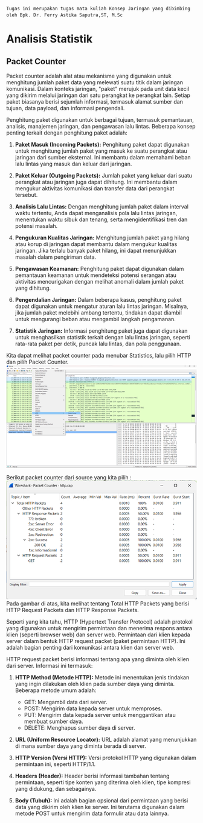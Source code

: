 
`Tugas ini merupakan tugas mata kuliah Konsep Jaringan yang dibimbing oleh Bpk. Dr. Ferry Astika Saputra,ST, M.Sc`

# Analisis Statistik

## Packet Counter
Packet counter adalah alat atau mekanisme yang digunakan untuk menghitung jumlah paket data yang melewati suatu titik dalam jaringan komunikasi. Dalam konteks jaringan, "paket" merujuk pada unit data kecil yang dikirim melalui jaringan dari satu perangkat ke perangkat lain. Setiap paket biasanya berisi sejumlah informasi, termasuk alamat sumber dan tujuan, data payload, dan informasi pengendali.

Penghitung paket digunakan untuk berbagai tujuan, termasuk pemantauan, analisis, manajemen jaringan, dan pengawasan lalu lintas. Beberapa konsep penting terkait dengan penghitung paket adalah:
1.  **Paket Masuk (Incoming Packets):** Penghitung paket dapat digunakan untuk menghitung jumlah paket yang masuk ke suatu perangkat atau jaringan dari sumber eksternal. Ini membantu dalam memahami beban lalu lintas yang masuk dan keluar dari jaringan.
    
2.  **Paket Keluar (Outgoing Packets):** Jumlah paket yang keluar dari suatu perangkat atau jaringan juga dapat dihitung. Ini membantu dalam mengukur aktivitas komunikasi dan transfer data dari perangkat tersebut.
    
3.  **Analisis Lalu Lintas:** Dengan menghitung jumlah paket dalam interval waktu tertentu, Anda dapat menganalisis pola lalu lintas jaringan, menentukan waktu sibuk dan tenang, serta mengidentifikasi tren dan potensi masalah.
    
4.  **Pengukuran Kualitas Jaringan:** Menghitung jumlah paket yang hilang atau korup di jaringan dapat membantu dalam mengukur kualitas jaringan. Jika terlalu banyak paket hilang, ini dapat menunjukkan masalah dalam pengiriman data.
    
5.  **Pengawasan Keamanan:** Penghitung paket dapat digunakan dalam pemantauan keamanan untuk mendeteksi potensi serangan atau aktivitas mencurigakan dengan melihat anomali dalam jumlah paket yang dihitung.
    
6.  **Pengendalian Jaringan:** Dalam beberapa kasus, penghitung paket dapat digunakan untuk mengatur aturan lalu lintas jaringan. Misalnya, jika jumlah paket melebihi ambang tertentu, tindakan dapat diambil untuk mengurangi beban atau mengambil langkah pengamanan.
    
7.  **Statistik Jaringan:** Informasi penghitung paket juga dapat digunakan untuk menghasilkan statistik terkait dengan lalu lintas jaringan, seperti rata-rata paket per detik, puncak lalu lintas, dan pola penggunaan.

Kita dapat melihat packet counter pada menubar Statistics, lalu pilih HTTP dan pilih Packet Counter.
![ss](../assets/get-pc.png)

Berikut packet counter dari source yang kita pilih :
 ![ss](../assets/packet-counter.png)
Pada gambar di atas, kita melihat tentang Total HTTP Packets yang berisi HTTP Request Packets dan HTTP Response Packets. 

Seperti yang kita tahu, HTTP (Hypertext Transfer Protocol) adalah protokol yang digunakan untuk mengirim permintaan dan menerima respons antara klien (seperti browser web) dan server web. Permintaan dari klien kepada server dalam bentuk HTTP request packet (paket permintaan HTTP). Ini adalah bagian penting dari komunikasi antara klien dan server web.

HTTP request packet berisi informasi tentang apa yang diminta oleh klien dari server. Informasi ini termasuk:

1.  **HTTP Method (Metode HTTP):** Metode ini menentukan jenis tindakan yang ingin dilakukan oleh klien pada sumber daya yang diminta. Beberapa metode umum adalah:
    
    -   GET: Mengambil data dari server.
    -   POST: Mengirim data kepada server untuk memproses.
    -   PUT: Mengirim data kepada server untuk menggantikan atau membuat sumber daya.
    -   DELETE: Menghapus sumber daya di server.
2.  **URL (Uniform Resource Locator):** URL adalah alamat yang menunjukkan di mana sumber daya yang diminta berada di server.
    
3.  **HTTP Version (Versi HTTP):** Versi protokol HTTP yang digunakan dalam permintaan ini, seperti HTTP/1.1.
    
4.  **Headers (Header):** Header berisi informasi tambahan tentang permintaan, seperti tipe konten yang diterima oleh klien, tipe kompresi yang didukung, dan sebagainya.
    
5.  **Body (Tubuh):** Ini adalah bagian opsional dari permintaan yang berisi data yang dikirim oleh klien ke server. Ini terutama digunakan dalam metode POST untuk mengirim data formulir atau data lainnya.
